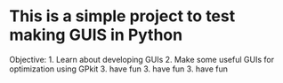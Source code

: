 # This is a simple project to test making GUIS in Python
Objective:
    1. Learn about developing GUIs
    2. Make some useful GUIs for optimization using GPkit
    3. have fun 3. have fun 3. have fun
